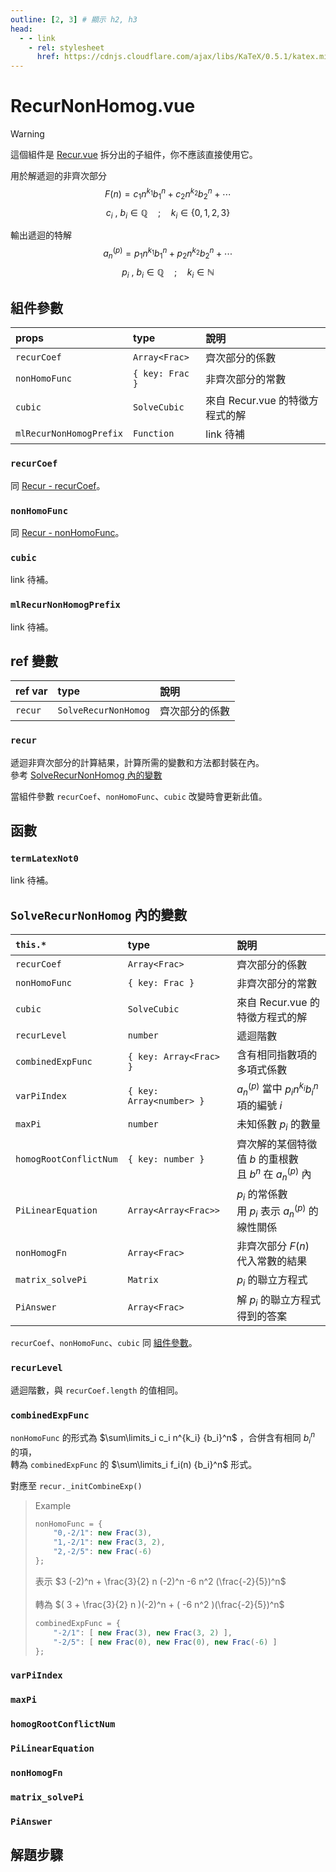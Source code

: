 ```yaml
---
outline: [2, 3] # 顯示 h2, h3
head:
  - - link
    - rel: stylesheet
      href: https://cdnjs.cloudflare.com/ajax/libs/KaTeX/0.5.1/katex.min.css # katex 語法支援
---
```


# RecurNonHomog.vue
> [!WARNING]
> 這個組件是 [Recur.vue](./recur) 拆分出的子組件，你不應該直接使用它。

用於解遞迴的非齊次部分
$$
F(n) = c_1 n^{k_1} {b_1}^n + c_2 n^{k_2} {b_2}^n + \cdots
$$
$$
c_i ~,~ b_i \in \mathbb{Q} \quad;\quad k_i \in \{ 0, 1, 2, 3 \}
$$

輸出遞迴的特解
$$
a_n^{(p)} = p_1 n^{k_1} {b_1}^n + p_2 n^{k_2} {b_2}^n + \cdots
$$
$$
p_i ~,~ b_i \in \mathbb{Q} \quad;\quad k_i \in \mathbb{N}
$$

## 組件參數
| props | type | 說明 |
| :- | :- | :- |
| `recurCoef` | `Array<Frac>` | 齊次部分的係數 |
| `nonHomoFunc` | `{ key: Frac }` | 非齊次部分的常數 |
| `cubic` | `SolveCubic` | 來自 Recur.vue 的特徵方程式的解 |
| `mlRecurNonHomogPrefix` | `Function` | link 待補 |

### `recurCoef`
同 [Recur - recurCoef](./recur#recurcoef)。

### `nonHomoFunc`
同 [Recur - nonHomoFunc](./recur#nonhomofunc)。

### `cubic`
link 待補。

### `mlRecurNonHomogPrefix`
link 待補。

## ref 變數
| ref var | type | 說明 |
| :- | :- | :- |
| `recur` | `SolveRecurNonHomog` | 齊次部分的係數 |

### `recur`
遞迴非齊次部分的計算結果，計算所需的變數和方法都封裝在內。<br>
參考 [SolveRecurNonHomog 內的變數](#solverecurnonhomog-內的變數)

當組件參數 `recurCoef`、`nonHomoFunc`、`cubic` 改變時會更新此值。

## 函數

### `termLatexNot0`
link 待補。

## `SolveRecurNonHomog` 內的變數
| `this.*` | type | 說明 |
| :- | :- | :- |
| `recurCoef` | `Array<Frac>` | 齊次部分的係數 |
| `nonHomoFunc` | `{ key: Frac }` | 非齊次部分的常數 |
| `cubic` | `SolveCubic` | 來自 Recur.vue 的特徵方程式的解 |
| `recurLevel` | `number` | 遞迴階數 |
| `combinedExpFunc` | `{ key: Array<Frac> }` | 含有相同指數項的多項式係數 |
| `varPiIndex` | `{ key: Array<number> }` | $a_n^{(p)}$ 當中 $p_i n^{k_i} {b_i}^n$ 項的編號 $i$ |
| `maxPi` | `number` | 未知係數 $p_i$ 的數量 |
| `homogRootConflictNum` | `{ key: number }` | 齊次解的某個特徵值 $b$ 的重根數<br>且 $b^n$ 在 $a_n^{(p)}$ 內 |
| `PiLinearEquation` | `Array<Array<Frac>>` | $p_i$ 的常係數<br>用 $p_i$ 表示 $a_n^{(p)}$ 的線性關係 |
| `nonHomogFn` | `Array<Frac>` | 非齊次部分 $F(n)$ 代入常數的結果 |
| `matrix_solvePi` | `Matrix` | $p_i$ 的聯立方程式 |
| `PiAnswer` | `Array<Frac>` | 解 $p_i$ 的聯立方程式得到的答案 |

`recurCoef`、`nonHomoFunc`、`cubic` 同 [組件參數](#組件參數)。

### `recurLevel`
遞迴階數，與 `recurCoef.length` 的值相同。

### `combinedExpFunc`
`nonHomoFunc` 的形式為 $\sum\limits_i c_i n^{k_i} {b_i}^n$ ，合併含有相同 ${b_i}^n$ 的項，<br>
轉為 `combinedExpFunc` 的 $\sum\limits_i f_i(n) {b_i}^n$ 形式。

對應至 `recur._initCombineExp()`

>	Example<br>
>	```js
>	nonHomoFunc = {
>		"0,-2/1": new Frac(3),
>		"1,-2/1": new Frac(3, 2),
>		"2,-2/5": new Frac(-6)
>	};
>	```
>	表示 $3 (-2)^n + \frac{3}{2} n (-2)^n -6 n^2 (\frac{-2}{5})^n$<br>
> <br>
>	轉為 $( 3 + \frac{3}{2} n )(-2)^n + ( -6 n^2 )(\frac{-2}{5})^n$
>	```js
>	combinedExpFunc = {
>		"-2/1": [ new Frac(3), new Frac(3, 2) ],
>		"-2/5": [ new Frac(0), new Frac(0), new Frac(-6) ]
>	};
>	```

### `varPiIndex`

### `maxPi`

### `homogRootConflictNum`

### `PiLinearEquation`

### `nonHomogFn`

### `matrix_solvePi`

### `PiAnswer`

## 解題步驟
